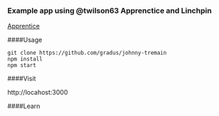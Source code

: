 ### Example app using @twilson63 Apprenctice and Linchpin

[Apprentice](https://github.com/twilson63/apprentice)

####Usage

    git clone https://github.com/gradus/johnny-tremain
    npm install
    npm start

####Visit

http://locahost:3000

####Learn

